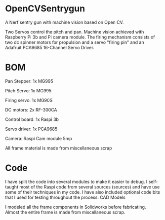 # OpenCVSentrygun
A Nerf sentry gun with machine vision based on Open CV.

Two Servos control the pitch and pan. Machine vision achieved with Raspberry Pi 3b and Pi camera module. The firing mechanism consists of two dc spinner motors for propulsion and a servo "firing pin" and an Adafruit PCA9685 16-Channel Servo Driver.

# BOM

Pan Stepper: 1x MG995

Pitch Servo: 1x MG995

Firing servo: 1x MG90S

DC motors: 2x RF-300CA

Control board: 1x Raspi 3b

Servo driver: 1x PCA9685 

Camera: Raspi Cam module 5mp

All frame material is made from miscellaneous scrap

# Code

I have split the code into several modules to make it easier to debug. I self-taught most of the Raspi code from several sources (sources) and have use some of their techniques in my code. I have also included optional code bits that I used for testing throughout the process.
CAD Models

I modeled all the frame components in Solidworks before fabricating. Almost the entire frame is made from miscellaneous scrap.

